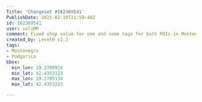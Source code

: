 ```yaml
---
Title: 'Changeset #162369541'
PublishDate: 2025-02-10T21:59:40Z
id: 162369541
user: soliMM
comment: Fixed shop value for one and name tags for both POIs in Montenegro
created_by: Level0 v1.3
tags:
- Montenegro
- Podgorica
bbox:
  min_lon: 19.2780924
  min_lat: 42.4353113
  max_lon: 19.2785134
  max_lat: 42.4353223

---
```

